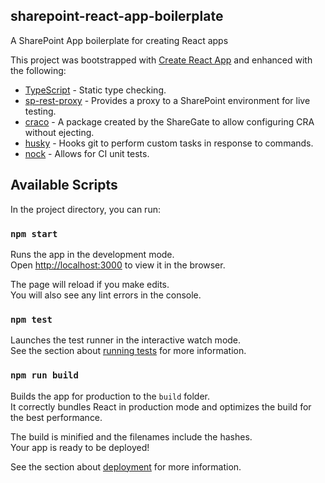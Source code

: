 ## sharepoint-react-app-boilerplate

A SharePoint App boilerplate for creating React apps

This project was bootstrapped with [Create React App](https://github.com/facebook/create-react-app) and enhanced with the following:

- [TypeScript](https://www.typescriptlang.org/) - Static type checking.
- [sp-rest-proxy](https://github.com/koltyakov/sp-rest-proxy) - Provides a proxy to a SharePoint environment for live testing.
- [craco](https://github.com/sharegate/craco) - A package created by the ShareGate to allow configuring CRA without ejecting.
- [husky](https://github.com/typicode/husky) - Hooks git to perform custom tasks in response to commands.
- [nock](https://github.com/nock/nock) - Allows for CI unit tests.

## Available Scripts

In the project directory, you can run:

### `npm start`

Runs the app in the development mode.<br>
Open [http://localhost:3000](http://localhost:3000) to view it in the browser.

The page will reload if you make edits.<br>
You will also see any lint errors in the console.

### `npm test`

Launches the test runner in the interactive watch mode.<br>
See the section about [running tests](https://facebook.github.io/create-react-app/docs/running-tests) for more information.

### `npm run build`

Builds the app for production to the `build` folder.<br>
It correctly bundles React in production mode and optimizes the build for the best performance.

The build is minified and the filenames include the hashes.<br>
Your app is ready to be deployed!

See the section about [deployment](https://facebook.github.io/create-react-app/docs/deployment) for more information.
